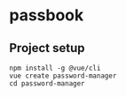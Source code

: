 # passbook

## Project setup
```
npm install -g @vue/cli  
vue create password-manager  
cd password-manager
```
